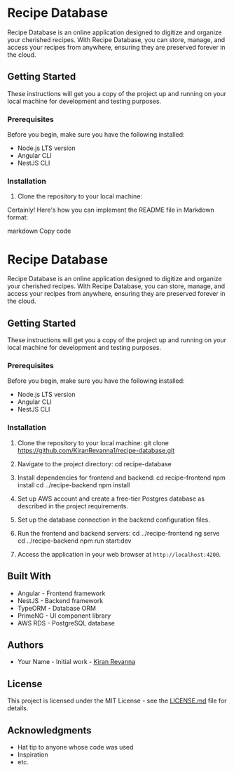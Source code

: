 # Recipe Database

Recipe Database is an online application designed to digitize and organize your cherished recipes. With Recipe Database, you can store, manage, and access your recipes from anywhere, ensuring they are preserved forever in the cloud.

## Getting Started

These instructions will get you a copy of the project up and running on your local machine for development and testing purposes.

### Prerequisites

Before you begin, make sure you have the following installed:

- Node.js LTS version
- Angular CLI
- NestJS CLI

### Installation

1. Clone the repository to your local machine:

Certainly! Here's how you can implement the README file in Markdown format:

markdown
Copy code
# Recipe Database

Recipe Database is an online application designed to digitize and organize your cherished recipes. With Recipe Database, you can store, manage, and access your recipes from anywhere, ensuring they are preserved forever in the cloud.

## Getting Started

These instructions will get you a copy of the project up and running on your local machine for development and testing purposes.

### Prerequisites

Before you begin, make sure you have the following installed:

- Node.js LTS version
- Angular CLI
- NestJS CLI

### Installation

1. Clone the repository to your local machine:
  git clone https://github.com/KiranRevanna1/recipe-database.git

2. Navigate to the project directory:
  cd recipe-database

3. Install dependencies for frontend and backend:
    cd recipe-frontend
    npm install
    cd ../recipe-backend
    npm install

4. Set up AWS account and create a free-tier Postgres database as described in the project requirements.

5. Set up the database connection in the backend configuration files.

6. Run the frontend and backend servers:
    cd ../recipe-frontend
    ng serve
    cd ../recipe-backend
    npm run start:dev

7. Access the application in your web browser at `http://localhost:4200`.

## Built With

- Angular - Frontend framework
- NestJS - Backend framework
- TypeORM - Database ORM
- PrimeNG - UI component library
- AWS RDS - PostgreSQL database

## Authors

- Your Name - Initial work - [Kiran Revanna](https://github.com/KiranRevanna1)

## License

This project is licensed under the MIT License - see the [LICENSE.md](LICENSE.md) file for details.

## Acknowledgments

- Hat tip to anyone whose code was used
- Inspiration
- etc.
